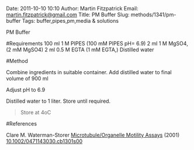 Date: 2011-10-10 10:10
Author: Martin Fitzpatrick
Email: martin.fitzpatrick@gmail.com
Title: PM  Buffer
Slug: methods/1341/pm-buffer
Tags: buffer,pipes,pm,media &amp; solutions

PM  Buffer





#Requirements
100 ml 1 M PIPES (100 mM PIPES pH= 6.9)
2 ml 1 M MgSO4, (2 mM MgSO4)
2 ml 0.5 M EGTA (1 mM EGTA,)
Distilled water

#Method

Combine ingredients in suitable container. Add distilled water to final volume of 900 ml



Adjust pH to 6.9




Distilled water to 1 liter. Store until required.


>Store at 4oC




#References


Clare M. Waterman-Storer [Microtubule/Organelle Motility Assays](http://dx.doi.org/10.1002/0471143030.cb1301s00)  (2001)
[10.1002/0471143030.cb1301s00](http://dx.doi.org/10.1002/0471143030.cb1301s00)



